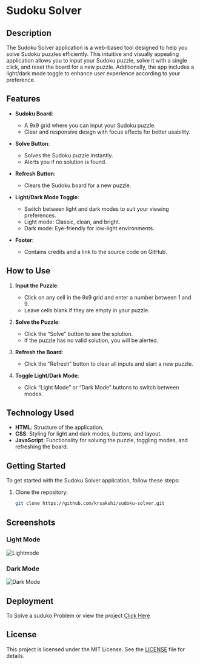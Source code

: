 # Sudoku Solver

## Description

The Sudoku Solver application is a web-based tool designed to help you solve Sudoku puzzles efficiently. This intuitive and visually appealing application allows you to input your Sudoku puzzle, solve it with a single click, and reset the board for a new puzzle. Additionally, the app includes a light/dark mode toggle to enhance user experience according to your preference.

## Features

- **Sudoku Board**:
  - A 9x9 grid where you can input your Sudoku puzzle.
  - Clear and responsive design with focus effects for better usability.

- **Solve Button**:
  - Solves the Sudoku puzzle instantly.
  - Alerts you if no solution is found.

- **Refresh Button**:
  - Clears the Sudoku board for a new puzzle.

- **Light/Dark Mode Toggle**:
  - Switch between light and dark modes to suit your viewing preferences.
  - Light mode: Classic, clean, and bright.
  - Dark mode: Eye-friendly for low-light environments.

- **Footer**:
  - Contains credits and a link to the source code on GitHub.

## How to Use

1. **Input the Puzzle**:
   - Click on any cell in the 9x9 grid and enter a number between 1 and 9.
   - Leave cells blank if they are empty in your puzzle.

2. **Solve the Puzzle**:
   - Click the “Solve” button to see the solution.
   - If the puzzle has no valid solution, you will be alerted.

3. **Refresh the Board**:
   - Click the “Refresh” button to clear all inputs and start a new puzzle.

4. **Toggle Light/Dark Mode**:
   - Click “Light Mode” or “Dark Mode” buttons to switch between modes.

## Technology Used

- **HTML**: Structure of the application.
- **CSS**: Styling for light and dark modes, buttons, and layout.
- **JavaScript**: Functionality for solving the puzzle, toggling modes, and refreshing the board.

## Getting Started

To get started with the Sudoku Solver application, follow these steps:

1. Clone the repository:
   ```bash
   git clone https://github.com/krsakshi/sudoku-solver.git

<h2>Screenshots</h2> <div class="screenshots"><h3>Light Mode</h3> <img src="Lightmode.png" alt="Lightmode"> <h3>Dark Mode</h3><img src="Darkmode.png" alt="Dark Mode"></div> 

<h2> Deployment</h2>
<P> To Solve a suduko Problem or view the project <a href="https://suduko-solver-teal.vercel.app/">Click Here</a> </P>
<h2>License</h2> <p> This project is licensed under the MIT License. See the <a href="https://github.com/krsakshi/Suduko-Solver/blob/main/LICENSE">LICENSE</a> file for details. </p>


